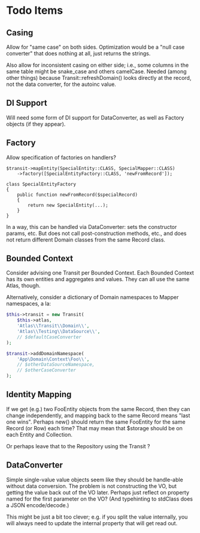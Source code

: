 # Todo Items

## Casing

Allow for "same case" on both sides. Optimization would be a "null case
converter" that does nothing at all, just returns the strings.

Also allow for inconsistent casing on either side; i.e., some columns in the
same table might be snake_case and others camelCase. Needed (among other things)
because Transit::refreshDomain() looks directly at the record, not the data
converter, for the autoinc value.

## DI Support

Will need some form of DI support for DataConverter, as well as Factory objects
(if they appear).

## Factory

Allow specification of factories on handlers?

```
$transit->mapEntity(SpecialEntity::CLASS, SpecialMapper::CLASS)
    ->factory([SpecialEntityFactory::CLASS, 'newFromRecord']);

class SpecialEntityFactory
{
    public function newFromRecord($specialRecord)
    {
        return new SpecialEntity(...);
    }
}
```

In a way, this can be handled via DataConverter: sets the constructor params,
etc. But does not call post-construction methods, etc., and does not return
different Domain classes from the same Record class.

## Bounded Context

Consider advising one Transit per Bounded Context. Each Bounded Context has its
own entities and aggregates and values. They can all use the same Atlas, though.

Alternatively, consider a dictionary of Domain namespaces to Mapper namespaces,
a la:

```php
$this->transit = new Transit(
    $this->atlas,
    'Atlas\\Transit\\Domain\\',
    'Atlas\\Testing\\DataSource\\',
    // $defaultCaseConverter
);

$transit->addDomainNamespace(
    'App\Domain\Context\Foo\\',
    // $otherDataSourceNamespace,
    // $otherCaseConverter
);
```

## Identity Mapping

If we get (e.g.) two FooEntity objects from the same Record, then they can change
independently, and mapping back to the same Record means "last one wins".
Perhaps new() should return the same FooEntity for the same Record (or Row) each time?
That may mean that $storage should be on each Entity and Collection.

Or perhaps leave that to the Repository using the Transit ?

## DataConverter

Simple single-value value objects seem like they should be handle-able without
data conversion. The problem is not constructing the VO, but getting the value
back out of the VO later. Perhaps just reflect on property named for the first
parameter on the VO? (And typehinting to stdClass does a JSON encode/decode.)

This might be just a bit too clever; e.g. if you split the value internally,
you will always need to update the internal property that will get read out.
